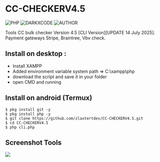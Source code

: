 # CC-CHECKERV4.5

![PHP](https://img.shields.io/badge/language-PHP-blue.svg)
![DARKXCODE](https://img.shields.io/badge/Team-DARKXCODE-black)
![AUTHOR](https://img.shields.io/badge/Author-Zlaxtert-orange)

Tools CC bulk checker Version 4.5 [CLI Version][UPDATE 14 July 2025]. Payment gateways Stripe, Braintree, Vbv check.


## Install on desktop : 
- Install XAMPP
- Added environment variable system path => C:\xampp\php
- download the script and save it in your folder
- open CMD and running

## Install on android (Termux)
    $ pkg install git -y
    $ pkg install php -y
    $ git clone https://github.com/zlaxtertdev/CC-CHECKERV4.5.git
    $ cd CC-CHECKERV4.5
    $ php cli.php

## Screenshot Tools
<img src="https://github.com/zlaxtertdev/CC-CHECKERV4.5/blob/main/ress.png">




